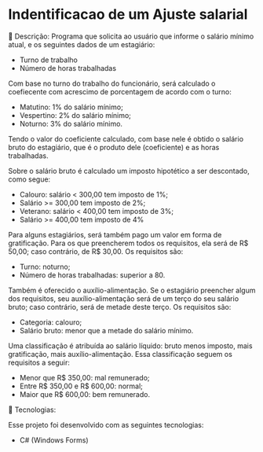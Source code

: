 ﻿# Indentificacao de um Ajuste salarial

📝 Descrição:
Programa que solicita ao usuário que informe o salário mínimo atual, e os seguintes dados de um estagiário:

- Turno de trabalho 
- Número de horas trabalhadas

Com base no turno do trabalho do funcionário, será calculado o coefiecente com acrescimo de porcentagem de acordo com o turno:
- Matutino: 1% do salário mínimo;
- Vespertino: 2% do salário mínimo;
- Noturno: 3% do salário mínimo.

Tendo o valor do coeficiente calculado, com base nele é obtido o salário
bruto do estagiário, que é o produto dele (coeficiente) e as horas trabalhadas.

Sobre o salário bruto é calculado um imposto hipotético a ser descontado,
como segue:
- Calouro: salário < 300,00 tem imposto de 1%;
- Salário >= 300,00 tem imposto de 2%;
- Veterano: salário < 400,00 tem imposto de 3%;
- Salário >= 400,00 tem imposto de 4%

Para alguns estagiários, será também pago um valor em forma de gratificação. Para os que preencherem todos os requisitos, ela será de R$ 50,00;
caso contrário, de R$ 30,00.
Os requisitos são:
- Turno: noturno;
- Número de horas trabalhadas: superior a 80.

Também é oferecido o auxílio-alimentação. Se o estagiário preencher algum dos requisitos, seu auxílio-alimentação será de um terço do seu salário
bruto; caso contrário, será de metade deste terço. Os requisitos são:
- Categoria: calouro;
- Salário bruto: menor que a metade do salário mínimo.

Uma classificação é atribuída ao salário líquido: bruto menos imposto, mais gratificação, mais auxílio-alimentação. Essa classificação seguem os requisitos a seguir:
- Menor que R$ 350,00: mal remunerado;
- Entre R$ 350,00 e R$ 600,00: normal;
- Maior que R$ 600,00: bem remunerado.

🚀 Tecnologias:

Esse projeto foi desenvolvido com as seguintes tecnologias:

- C# (Windows Forms)
